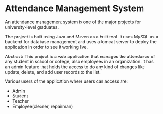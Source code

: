 # Attendance Management System

An attendance management system is one of the major projects for university-level graduates. 

The project is built using Java and Maven as a built tool. It uses MySQL as a backend for database management and uses a tomcat server to deploy the application in order to see it working live. 

Abstract: This project is a web application that manages the attendance of any student in school or college, also employees in an organization. It has an admin feature that holds the access to do any kind of changes like update, delete, and add user records to the list. 

Various users of the application where users can access are:
- Admin
- Student
- Teacher
- Employee(cleaner, repairman)
